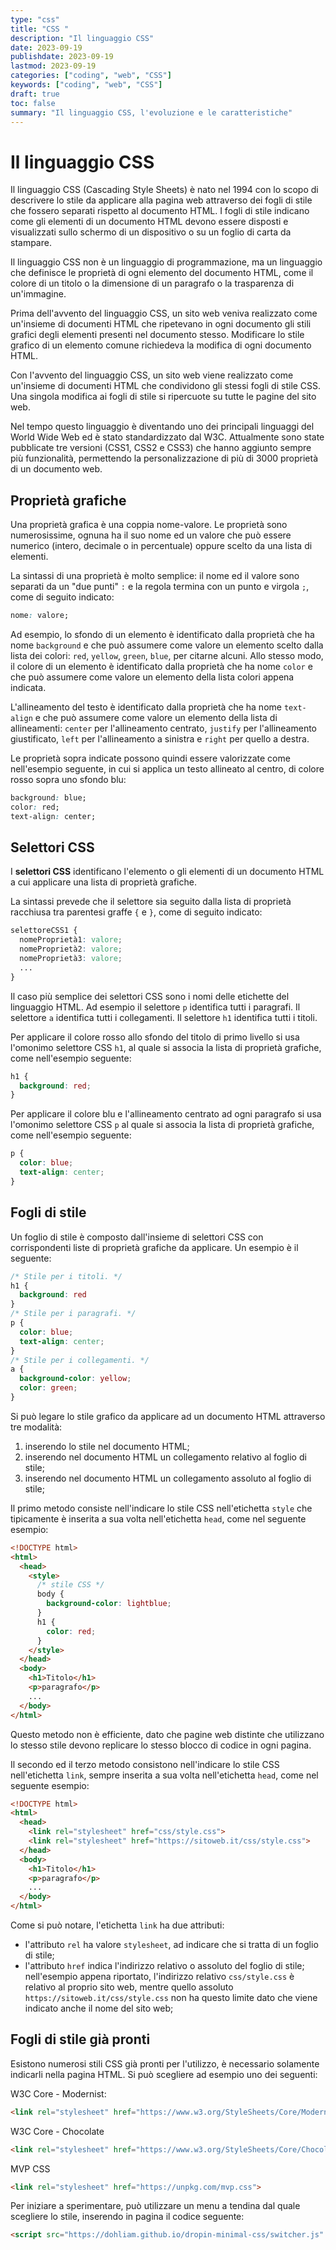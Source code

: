 ```yaml
---
type: "css"
title: "CSS "
description: "Il linguaggio CSS"
date: 2023-09-19
publishdate: 2023-09-19
lastmod: 2023-09-19
categories: ["coding", "web", "CSS"]
keywords: ["coding", "web", "CSS"]
draft: true
toc: false
summary: "Il linguaggio CSS, l'evoluzione e le caratteristiche"
---
```


# Il linguaggio CSS

Il linguaggio CSS (Cascading Style Sheets) è nato nel 1994 con lo scopo di descrivere lo stile da applicare alla pagina web attraverso dei fogli di stile che fossero separati rispetto al documento HTML. I fogli di stile indicano come gli elementi di un documento HTML devono essere disposti e visualizzati sullo schermo di un dispositivo o su un foglio di carta da stampare.

Il linguaggio CSS non è un linguaggio di programmazione, ma un linguaggio che definisce le proprietà di ogni elemento del documento HTML, come il colore di un titolo o la dimensione di un paragrafo o la trasparenza di un'immagine.

Prima dell'avvento del linguaggio CSS, un sito web veniva realizzato come un'insieme di documenti HTML che ripetevano in ogni documento gli stili grafici degli elementi presenti nel documento stesso. Modificare lo stile grafico di un elemento comune richiedeva la modifica di ogni documento HTML.

Con l'avvento del linguaggio CSS, un sito web viene realizzato come un'insieme di documenti HTML che condividono gli stessi fogli di stile CSS. Una singola modifica ai fogli di stile si ripercuote su tutte le pagine del sito web.

Nel tempo questo linguaggio è diventando uno dei principali linguaggi del World Wide Web ed è stato standardizzato dal W3C. Attualmente sono state pubblicate tre versioni (CSS1, CSS2 e CSS3) che hanno aggiunto sempre più funzionalità, permettendo la personalizzazione di più di 3000 proprietà di un documento web.

## Proprietà grafiche

Una proprietà grafica è una coppia nome-valore. Le proprietà sono numerosissime, ognuna ha il suo nome ed un valore che può essere numerico (intero, decimale o in percentuale) oppure scelto da una lista di elementi.

La sintassi di una proprietà è molto semplice: il nome ed il valore sono separati da un "due punti" ``:`` e la regola termina con un punto e virgola ``;``, come di seguito indicato:

```css
nome: valore;
```

Ad esempio, lo sfondo di un elemento è identificato dalla proprietà che ha nome ``background`` e che può assumere come valore un elemento scelto dalla lista dei colori: ``red``, ``yellow``, ``green``, ``blue``, per citarne alcuni. Allo stesso modo, il colore di un elemento è identificato dalla proprietà che ha nome ``color`` e che può assumere come valore un elemento della lista colori appena indicata.

L'allineamento del testo è identificato dalla proprietà che ha nome ``text-align`` e che può assumere come valore un elemento della lista di allineamenti: ``center`` per l'allineamento centrato, ``justify`` per l'allineamento giustificato, ``left`` per l'allineamento a sinistra e ``right`` per quello a destra.

Le proprietà sopra indicate possono quindi essere valorizzate come nell'esempio seguente, in cui si applica un testo allineato al centro, di colore rosso sopra uno sfondo blu:

```css
background: blue;
color: red;
text-align: center;
```

## Selettori CSS

I **selettori CSS** identificano l'elemento o gli elementi di un documento HTML a cui applicare una lista di proprietà grafiche.

La sintassi prevede che il selettore sia seguito dalla lista di proprietà racchiusa tra parentesi graffe ``{`` e ``}``, come di seguito indicato:

```css
selettoreCSS1 {
  nomeProprietà1: valore;
  nomeProprietà2: valore;
  nomeProprietà3: valore;
  ...
}
```

Il caso più semplice dei selettori CSS sono i nomi delle etichette del linguaggio HTML. Ad esempio il selettore ``p`` identifica tutti i paragrafi. Il selettore ``a`` identifica tutti i collegamenti. Il selettore ``h1`` identifica tutti i titoli.

Per applicare il colore rosso allo sfondo del titolo di primo livello si usa l'omonimo selettore CSS ``h1``, al quale si associa la lista di proprietà grafiche, come nell'esempio seguente:

```css
h1 {
  background: red;
}
```

Per applicare il colore blu e l'allineamento centrato ad ogni paragrafo si usa l'omonimo selettore CSS ``p`` al quale si associa la lista di proprietà grafiche, come nell'esempio seguente:

```css
p {
  color: blue;
  text-align: center;
}
```

## Fogli di stile

Un foglio di stile è composto dall'insieme di selettori CSS con corrispondenti liste di proprietà grafiche da applicare. Un esempio è il seguente:

```css
/* Stile per i titoli. */
h1 {
  background: red
}
/* Stile per i paragrafi. */
p {
  color: blue;
  text-align: center;
}
/* Stile per i collegamenti. */
a {
  background-color: yellow;
  color: green;
}
```

Si può legare lo stile grafico da applicare ad un documento HTML attraverso tre modalità:

1. inserendo lo stile nel documento HTML;
2. inserendo nel documento HTML un collegamento relativo al foglio di stile;
3. inserendo nel documento HTML un collegamento assoluto al foglio di stile;

Il primo metodo consiste nell'indicare lo stile CSS nell'etichetta ``style`` che tipicamente è inserita a sua volta nell'etichetta ``head``, come nel seguente esempio:

```html
<!DOCTYPE html>
<html>
  <head>
    <style>
      /* stile CSS */
      body {
        background-color: lightblue;
      }
      h1 {
        color: red;
      }
    </style>
  </head>
  <body>
    <h1>Titolo</h1>
    <p>paragrafo</p>
    ...
  </body>
</html>
```

Questo metodo non è efficiente, dato che pagine web distinte che utilizzano lo stesso stile devono replicare lo stesso blocco di codice in ogni pagina.

Il secondo ed il terzo metodo consistono nell'indicare lo stile CSS nell'etichetta ``link``, sempre inserita a sua volta nell'etichetta ``head``, come nel seguente esempio:

```html
<!DOCTYPE html>
<html>
  <head>
    <link rel="stylesheet" href="css/style.css">
    <link rel="stylesheet" href="https://sitoweb.it/css/style.css">
  </head>
  <body>
    <h1>Titolo</h1>
    <p>paragrafo</p>
    ...
  </body>
</html>
```

Come si può notare, l'etichetta ``link`` ha due attributi:

- l'attributo ``rel`` ha valore ``stylesheet``, ad indicare che si tratta di un foglio di stile;
- l'attributo ``href`` indica l'indirizzo relativo o assoluto del foglio di stile; nell'esempio appena riportato, l'indirizzo relativo ``css/style.css`` è relativo al proprio sito web, mentre quello assoluto ``https://sitoweb.it/css/style.css`` non ha questo limite dato che viene indicato anche il nome del sito web;

## Fogli di stile già pronti

Esistono numerosi stili CSS già pronti per l'utilizzo, è necessario solamente indicarli nella pagina HTML. Si può scegliere ad esempio uno dei seguenti:

W3C Core - Modernist:

```html
<link rel="stylesheet" href="https://www.w3.org/StyleSheets/Core/Modernist" type="text/css">
```

W3C Core - Chocolate

```html
<link rel="stylesheet" href="https://www.w3.org/StyleSheets/Core/Chocolate" type="text/css">
```

MVP CSS

```html
<link rel="stylesheet" href="https://unpkg.com/mvp.css"> 
```

Per iniziare a sperimentare, può utilizzare un menu a tendina dal quale scegliere lo stile, inserendo in pagina il codice seguente:

```html
<script src="https://dohliam.github.io/dropin-minimal-css/switcher.js" type="text/javascript"></script>
```
